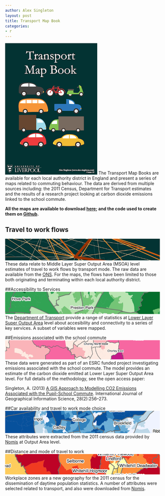 ```yaml
---
author: Alex Singleton
layout: post
title: Transport Map Book
categories:
- r
---
```


![Transport Map Book](/public/images/transport_cover.png) The Transport Map Books are available for each local authority district in England and present a series of maps related to commuting behaviour. The data are derived from multiple sources including: the 2011 Census, Department for Transport estimates and the results of a research project looking at carbon dioxide emissions linked to the school commute.

**All the maps are available to download [here](http://www.alex-singleton.com/Transport-Map-Book/); and the code used to create them on [Github](https://github.com/alexsingleton/Transport-Map-Book).**

## Travel to work flows
![Travel to work flows](/public/images/TTW.png) 
These data relate to Middle Layer Super Output Area (MSOA) level estimates of travel to work flows by transport mode. The raw data are available from the [ONS](http://www.ons.gov.uk/ons/rel/census/2011-census/origin-destination-statistics-on-second-residences-and-workplace-for-merged-local-authorities-and-middle-layer-super-output-areas--msoas--in-england-and-wales/index.html). For the maps, the flows have been limited to those both originating and terminating within each local authority district. 

##Accessibility to Services
![Accesibility to Services](/public/images/ACC.png) 
The [Department of Transport](https://www.gov.uk/government/collections/transport-connectivity-and-accessibility-of-key-services-statistics) provide a range of statistics at [Lower Layer Super Output Area](https://www.gov.uk/government/statistical-data-sets/acs05-travel-time-destination-and-origin-indicators-to-key-sites-and-services-by-lower-super-output-area-lsoa) level about accesibility and connectivity to a series of key services. A subset of variables were mapped.

##Emissions associated with the school commute
![Emissions ](/public/images/carbon.png) 
These data were generated as part of an ESRC funded project investigating emissions associated with the school commute. The model provides an estimate of the carbon dioxide emitted at Lower Layer Super Output Area level. For full details of the methodology, see the open access paper:

Singleton, A. (2013) [A GIS Approach to Modelling CO2 Emissions Associated with the Pupil-School Commute](http://dx.doi.org/10.1080/13658816.2013.832765). International Journal of Geographical Information Science, 28(2):256–273.

##Car availability and travel to work mode choice
![Car](/public/images/OA.png) 
These attributes were extracted from the 2011 census data provided by [Nomis](https://www.nomisweb.co.uk/census/2011) at Output Area level. 

##Distance and mode of travel to work
![Distance](/public/images/wz.png) 
Workplace zones are a new geography for the 2011 census for the dissemination of daytime population statistics. A number of attributes were selected related to transport, and also were downloaded from [Nomis](https://www.nomisweb.co.uk/census/2011/bulk/r5).
